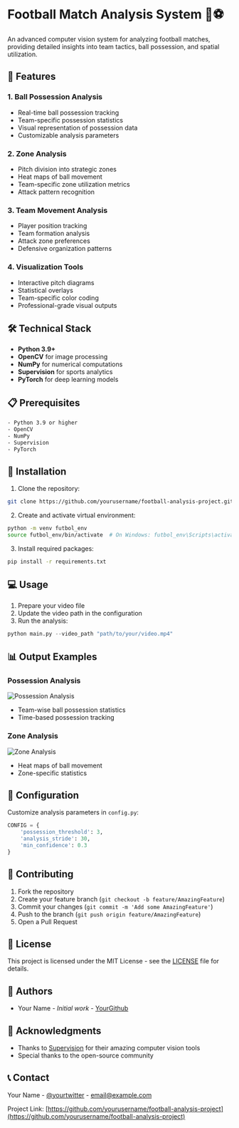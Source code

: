 # Football Match Analysis System 🎯⚽

An advanced computer vision system for analyzing football matches, providing detailed insights into team tactics, ball possession, and spatial utilization.

## 🌟 Features

### 1. Ball Possession Analysis
- Real-time ball possession tracking
- Team-specific possession statistics
- Visual representation of possession data
- Customizable analysis parameters

### 2. Zone Analysis
- Pitch division into strategic zones
- Heat maps of ball movement
- Team-specific zone utilization metrics
- Attack pattern recognition

### 3. Team Movement Analysis
- Player position tracking
- Team formation analysis
- Attack zone preferences
- Defensive organization patterns

### 4. Visualization Tools
- Interactive pitch diagrams
- Statistical overlays
- Team-specific color coding
- Professional-grade visual outputs

## 🛠 Technical Stack

- **Python 3.9+**
- **OpenCV** for image processing
- **NumPy** for numerical computations
- **Supervision** for sports analytics
- **PyTorch** for deep learning models

## 📋 Prerequisites

```bash
- Python 3.9 or higher
- OpenCV
- NumPy
- Supervision
- PyTorch
```

## 🚀 Installation

1. Clone the repository:
```bash
git clone https://github.com/yourusername/football-analysis-project.git
```

2. Create and activate virtual environment:
```bash
python -m venv futbol_env
source futbol_env/bin/activate  # On Windows: futbol_env\Scripts\activate
```

3. Install required packages:
```bash
pip install -r requirements.txt
```

## 💻 Usage

1. Prepare your video file
2. Update the video path in the configuration
3. Run the analysis:
```python
python main.py --video_path "path/to/your/video.mp4"
```

## 📊 Output Examples

### Possession Analysis
![Possession Analysis](path_to_possession_image.png)
- Team-wise ball possession statistics
- Time-based possession tracking

### Zone Analysis
![Zone Analysis](path_to_zone_analysis.png)
- Heat maps of ball movement
- Zone-specific statistics

## 📝 Configuration

Customize analysis parameters in `config.py`:
```python
CONFIG = {
    'possession_threshold': 3,
    'analysis_stride': 30,
    'min_confidence': 0.3
}
```

## 🤝 Contributing

1. Fork the repository
2. Create your feature branch (`git checkout -b feature/AmazingFeature`)
3. Commit your changes (`git commit -m 'Add some AmazingFeature'`)
4. Push to the branch (`git push origin feature/AmazingFeature`)
5. Open a Pull Request

## 📄 License

This project is licensed under the MIT License - see the [LICENSE](LICENSE) file for details.

## 👥 Authors

- Your Name - *Initial work* - [YourGithub](https://github.com/yourusername)

## 🙏 Acknowledgments

- Thanks to [Supervision](https://github.com/roboflow/supervision) for their amazing computer vision tools
- Special thanks to the open-source community

## 📞 Contact

Your Name - [@yourtwitter](https://twitter.com/yourtwitter) - email@example.com

Project Link: [https://github.com/yourusername/football-analysis-project](https://github.com/yourusername/football-analysis-project)